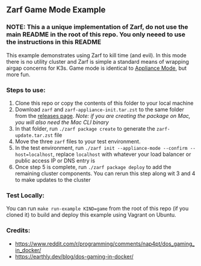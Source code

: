 ## Zarf Game Mode Example

### NOTE: This a a unique implementation of Zarf, do not use the main README in the root of this repo.  You only neeed to use the instructions in this README

This example demonstrates using Zarf to kill time (and evil).  In this mode there is no utility cluster and Zarf is simple a standard means of wrapping airgap concerns for K3s.  Game mode is identical to [Appliance Mode](../appliance/README.md), but more fun. 

### Steps to use:
1. Clone this repo or copy the contents of this folder to your local machine
2. Download `zarf` and `zarf-appliance-init.tar.zst` to the same folder from the [releases page](https://repo1.dso.mil/platform-one/big-bang/apps/product-tools/zarf/-/releases).  _Note: if you are creating the package on Mac, you will also need the Mac CLI binary_
3. In that folder, run `./zarf package create` to generate the `zarf-update.tar.zst` file
4. Move the three `zarf` files to your test environment. 
5. In the test environment, run `./zarf init --appliance-mode --confirm --host=localhost`, replace `localhost` with whatever your load balancer or public access IP or DNS entry is
6. Once step 5 is complete, run `./zarf package deploy` to add the remaining cluster components.  You can rerun this step along wit 3 and 4 to make updates to the cluster

### Test Locally:
You can run `make run-example KIND=game` from the root of this repo (if you cloned it) to build and deploy this example using Vagrant on Ubuntu.

### Credits:
 - https://www.reddit.com/r/programming/comments/nap4pt/dos_gaming_in_docker/
 - https://earthly.dev/blog/dos-gaming-in-docker/
